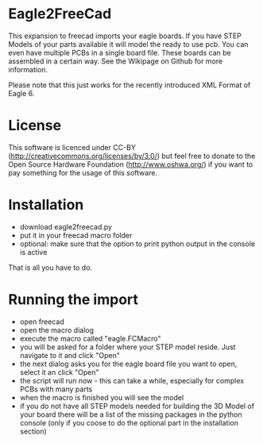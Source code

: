 Eagle2FreeCad
============

This expansion to freecad imports your eagle boards. If you have STEP Models of your parts available it will model the ready to use pcb. You can even have multiple PCBs in a single board file. These boards can be assembled in a certain way. See the Wikipage on Github for more information.

Please note that this just works for the recently introduced XML Format of Eagle 6.

License
======

This software is licenced under CC-BY (http://creativecommons.org/licenses/by/3.0/) but feel free to donate  to the Open Source Hardware Foundation (http://www.oshwa.org/) if you want to pay something for the usage of this software.

Installation
===========

- download eagle2freecad.py
- put it in your freecad macro folder
- optional: make sure that the option to print python output in the console is active

That is all you have to do. 

Running the import
================

- open freecad
- open the macro dialog 
- execute the macro called "eagle.FCMacro"
- you will be asked for a folder where your STEP model reside. Just navigate to it and click "Open"
- the next dialog asks you for the eagle board file you want to open, select it an click "Open"
- the script will run now - this can take a while, especially for complex PCBs with many parts
- when the macro is finished you will see the model
- if you do not have all STEP models needed for building the 3D Model of your board there will be 
  a list of the missing packages in the python console (only if you coose to do the optional part
  in the installation section)
